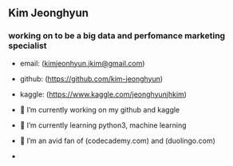 ## Kim Jeonghyun

### working on to be a big data and perfomance marketing specialist
- email: (kimjeonhyun.jkim@gmail.com)
- github: (https://github.com/kim-jeonghyun)
- kaggle: (https://www.kaggle.com/jeonghyunjhkim)


- 🔭 I’m currently working on my github and kaggle
- 🌱 I’m currently learning python3, machine learning
- 👯 I’m an avid fan of (codecademy.com) and (duolingo.com)
- 
